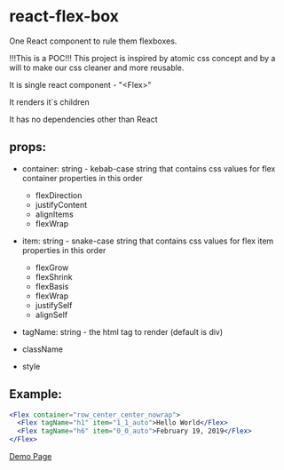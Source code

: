 # react-flex-box
One React component to rule them flexboxes.

!!!This is a POC!!!
This project is inspired by atomic css concept and by a will to make our css cleaner and more reusable.

It is single react component - "\<Flex\>"

It renders it`s children

It has no dependencies other than React


## props: 
* container: string - kebab-case string that contains css values for flex container properties in this order
    * flexDirection
    * justifyContent
    * alignItems
    * flexWrap

* item: string - snake-case string that contains css values for flex item properties in this order
    * flexGrow
    * flexShrink
    * flexBasis
    * flexWrap
    * justifySelf
    * alignSelf
    
* tagName: string - the html tag to render (default is div)

* className

* style

## Example:
```jsx
<Flex container="row_center_center_nowrap">
  <Flex tagName="h1" item="1_1_auto">Hello World</Flex>
  <Flex tagName="h6" item="0_0_auto">February 19, 2019</Flex>
</Flex>
```
[Demo Page](https://skripatch.github.io/react-flex-box/build/)

